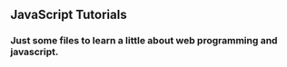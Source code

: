 ## JavaScript Tutorials

### Just some files to learn a little about web programming and javascript.